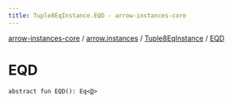 ```yaml
---
title: Tuple8EqInstance.EQD - arrow-instances-core
---
```


[arrow-instances-core](../../index.html) / [arrow.instances](../index.html) / [Tuple8EqInstance](index.html) / [EQD](./-e-q-d.html)

# EQD

`abstract fun EQD(): Eq<`[`D`](index.html#D)`>`